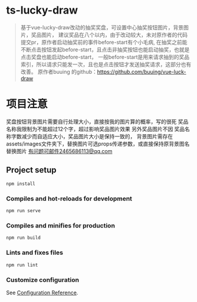 # ts-lucky-draw

>基于vue-lucky-draw改动的抽奖奖盘，可设置中心抽奖按钮图片，背景图片，奖品图片，
建议奖品在八个以内，由于改动较大，未对原作者的代码提交pr，原作者启动抽奖前的事件before-start有个小毛病,
在抽奖之前能不断点击按钮发起before-start，且点击非抽奖按钮也能启动抽奖，也就是点击奖盘也能启动before-start，
一般before-start是用来请求抽到的奖品索引，所以请求只能发一次，且也是点击按钮才发送抽奖请求，这部分也有改善。
原作者buuing 的github：https://github.com/buuing/vue-luck-draw
# 项目注意
奖盘按钮背景图片需要自行处理大小，直接按我的图片算的概率，写的很死 
奖品名称我限制为不能超过12个字，超过影响奖品图片效果
另外奖品图片不因 奖品名称字数减少而自适应大小，奖品图片大小是保持一致的，
背景图片需存在assets/images文件夹下，替换图片可选props传递参数，或直接保持原背景图名替换图片
有问题可邮件2465686113@qq.com
## Project setup
```
npm install
```

### Compiles and hot-reloads for development
```
npm run serve
```

### Compiles and minifies for production
```
npm run build
```

### Lints and fixes files
```
npm run lint
```

### Customize configuration
See [Configuration Reference](https://cli.vuejs.org/config/).
